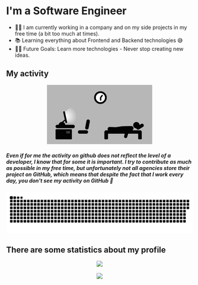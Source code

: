 <h1> I'm a Software Engineer </h1>

<p>
<ul>
	<li>👨‍💻 I am currently working in a company and on my side projects in my free time (a bit too much at times).</li>
	<li>📚 Learning everything about Frontend and Backend technologies 😅</li>
	<li>💪🏼 Future Goals: Learn more technologies - Never stop creating new ideas.</li>
</ul>
</p>

<h2> My activity </h2>

<p align="center">
<img alt="GIF" height="160px" src="assets/img/dev-activity.gif" />
</p>

<h5> Even if for me the activity on github does not reflect the level of a developer, I know that for some it is important. I try to contribute as much as possible in my free time, but unfortunately not all agencies store their project on GitHub, which means that despite the fact that I work every day, you don't see my activity on GitHub 👀</h5>

<p align="center">
  <picture>
    <source media="(prefers-color-scheme: dark)" srcset="https://raw.githubusercontent.com/sovetski/sovetski/snake-output/github-contribution-grid-snake-dark.svg"/>
    <source media="(prefers-color-scheme: light)" srcset="https://raw.githubusercontent.com/sovetski/sovetski/snake-output/github-contribution-grid-snake.svg"/>
    <img alt="github contribution grid snake animation" src="https://raw.githubusercontent.com/sovetski/sovetski/snake-output/github-contribution-grid-snake.svg"/>
  </picture>
</p>

<h2> There are some statistics about my profile </h2>

<p align="center">
	<picture>
		<source
		  srcset="https://github-readme-stats-wine-five-23.vercel.app/api?username=sovetski&count_private=true&show_icons=true&hide_title=true&theme=dark"
		  media="(prefers-color-scheme: dark)"
		/>
		<source
		  srcset="https://github-readme-stats-wine-five-23.vercel.app/api?username=sovetski&count_private=true&show_icons=true&hide_title=true&theme=default"
		  media="(prefers-color-scheme: light), (prefers-color-scheme: no-preference)"
		/>
		<img src="https://github-readme-stats-wine-five-23.vercel.app/api?username=sovetski&count_private=true&show_icons=true&hide_title=true" />
	</picture>
</p>

<p align="center">
	<picture>
		<img src="https://github-readme-stats-wine-five-23.vercel.app/api/top-langs/?username=sovetski&layout=donut" />
	</picture>
</p>
